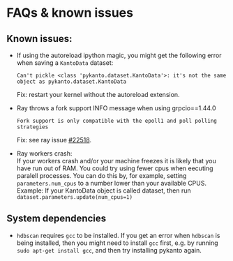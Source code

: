 # FAQs & known issues

## Known issues:

- If using the autoreload ipython magic, you might get the following error when
  saving a `KantoData` dataset:
  ```
  Can't pickle <class 'pykanto.dataset.KantoData'>: it's not the same object as pykanto.dataset.KantoData
  ```
  Fix: restart your kernel without the autoreload extension.

- Ray throws a fork support INFO message when using grpcio==1.44.0
  ```
  Fork support is only compatible with the epoll1 and poll polling strategies
  ```
  Fix: see ray issue [#22518](https://github.com/ray-project/ray/issues/22518).

- Ray workers crash:  
If your workers crash and/or your machine freezes it is likely that you have run
out of RAM. You could try using fewer cpus when eecuting paralell processes. You
can do this by, for example, setting `parameters.num_cpus` to a number lower
than your available CPUS. Example: If your KantoData object is called dataset,
then run `dataset.parameters.update(num_cpus=1)`

## System dependencies
  
- `hdbscan` requires `gcc` to be installed. If you get an error when `hdbscan` is
being installed, then you might need to install `gcc` first, e.g. by running
`sudo apt-get install gcc`, and then try installing pykanto again.